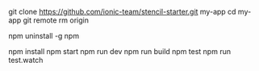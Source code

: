 git clone https://github.com/ionic-team/stencil-starter.git my-app
cd my-app
git remote rm origin


npm uninstall -g npm

npm install
npm start
npm run dev
npm run build
npm test
npm run test.watch
